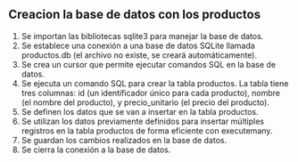 
## Creacion la base de datos con los productos
1. Se importan las bibliotecas sqlite3 para manejar la base de datos.
2. Se establece una conexión a una base de datos SQLite llamada productos.db (el archivo no existe, se creará automáticamente).
3. Se crea un cursor que permite ejecutar comandos SQL en la base de datos. 
4. Se ejecuta un comando SQL para crear la tabla productos. La tabla tiene tres columnas: id (un identificador único para cada producto), nombre (el nombre del producto), y precio_unitario (el precio del producto).
5. Se definen los datos que se van a insertar en la tabla productos.
6. Se utilizan los datos previamente definidos para insertar múltiples registros en la tabla productos de forma eficiente con executemany.
7. Se guardan los cambios realizados en la base de datos.
8. Se cierra la conexión a la base de datos.

